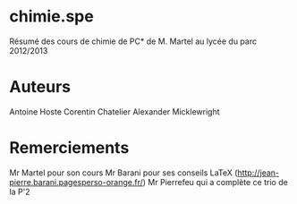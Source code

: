 chimie.spe
==========

Résumé des cours de chimie de PC* de M. Martel au lycée du parc 2012/2013

Auteurs
=======

Antoine Hoste
Corentin Chatelier
Alexander Micklewright

Remerciements
=============

Mr Martel pour son cours
Mr Barani pour ses conseils LaTeX (http://jean-pierre.barani.pagesperso-orange.fr/)
Mr Pierrefeu qui a complète ce trio de la P'2
